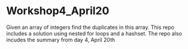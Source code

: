 # Workshop4_April20

Given an array of integers find the duplicates in this array. This repo includes a solution using nested for loops and a hashset. 
The repo also incudes the summary from day 4, April 20th
